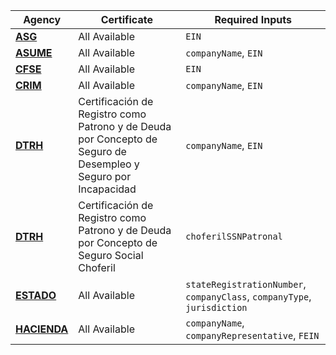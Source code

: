 | Agency   | Certificate     | Required Inputs                                                |
|----------|-----------------|------------------------------------------------------------|
| [**ASG**](/docs/asg)      | All Available   | `EIN`                                                     |
| [**ASUME**](/docs/asume)    | All Available   | `companyName`, `EIN`                                      |
| [**CFSE**](/docs/cfse)     | All Available   | `EIN`                                                     |
| [**CRIM**](/docs/crim)     | All Available   | `companyName`, `EIN`                                      |
| [**DTRH**](/docs/dtrh)     | Certificación de Registro como Patrono y de Deuda por Concepto de Seguro de Desempleo y Seguro por Incapacidad   | `companyName`, `EIN`                                      |
| [**DTRH**](/docs/dtrh)     | Certificación de Registro como Patrono y de Deuda por Concepto de Seguro Social Choferil   | `choferilSSNPatronal`                                           |
| [**ESTADO**](/docs/estado)   | All Available   | `stateRegistrationNumber`, `companyClass`, `companyType`, `jurisdiction` |
| [**HACIENDA**](/docs/hacienda) | All Available   | `companyName`, `companyRepresentative`, `FEIN`             |
